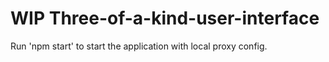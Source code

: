 # WIP Three-of-a-kind-user-interface

Run 'npm start' to start the application with local proxy config.
